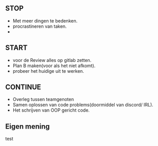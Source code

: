 ## STOP

-   Met meer dingen te bedenken.
-   procrastineren van taken.
-

## START

-   voor de Review alles op gitlab zetten.
-   Plan B maken(voor als het niet afkomt).
-   probeer het huidige uit te werken.

## CONTINUE

-   Overleg tussen teamgenoten
-   Samen oplossen van code problems(doormiddel van discord/ IRL).
-   Het schrijven van OOP gericht code.

## Eigen mening

test
